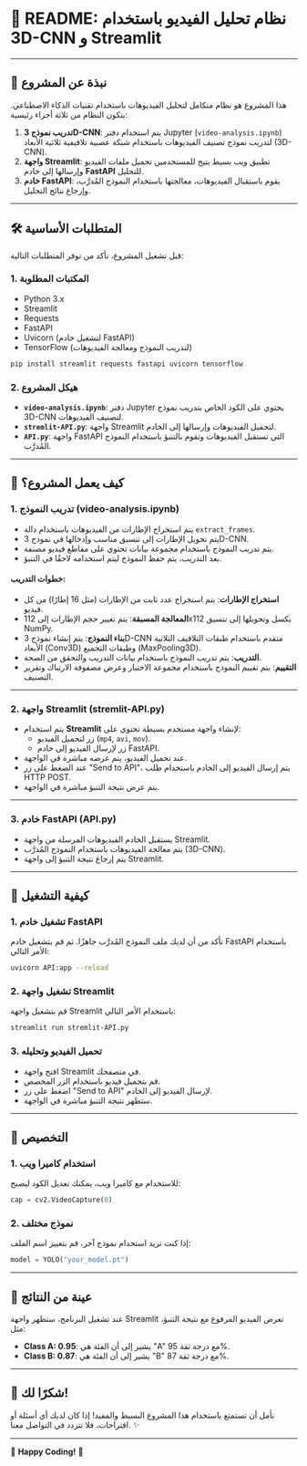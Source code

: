 # 📁 **README: نظام تحليل الفيديو باستخدام 3D-CNN و Streamlit**

---

## 🌟 **نبذة عن المشروع**
هذا المشروع هو نظام متكامل لتحليل الفيديوهات باستخدام تقنيات الذكاء الاصطناعي. يتكون النظام من ثلاثة أجزاء رئيسية:

1. **تدريب نموذج 3D-CNN**: يتم استخدام دفتر Jupyter (`video-analysis.ipynb`) لتدريب نموذج تصنيف الفيديوهات باستخدام شبكة عصبية تلافيفية ثلاثية الأبعاد (3D-CNN).  
2. **واجهة Streamlit**: تطبيق ويب بسيط يتيح للمستخدمين تحميل ملفات الفيديو وإرسالها إلى خادم **FastAPI** للتحليل.  
3. **خادم FastAPI**: يقوم باستقبال الفيديوهات، معالجتها باستخدام النموذج المُدرَّب، وإرجاع نتائج التحليل.

---

## 🛠️ **المتطلبات الأساسية**
قبل تشغيل المشروع، تأكد من توفر المتطلبات التالية:

### 1. **المكتبات المطلوبة**
- Python 3.x
- Streamlit
- Requests
- FastAPI
- Uvicorn (لتشغيل خادم FastAPI)
- TensorFlow (لتدريب النموذج ومعالجة الفيديوهات)

```bash
pip install streamlit requests fastapi uvicorn tensorflow
```

### 2. **هيكل المشروع**
- **`video-analysis.ipynb`**: دفتر Jupyter يحتوي على الكود الخاص بتدريب نموذج 3D-CNN لتصنيف الفيديوهات.
- **`stremlit-API.py`**: واجهة Streamlit لتحميل الفيديوهات وإرسالها إلى الخادم.
- **`API.py`**: واجهة FastAPI التي تستقبل الفيديوهات وتقوم بالتنبؤ باستخدام النموذج المُدرَّب.

---

## 🚀 **كيف يعمل المشروع؟**

### 1. **تدريب النموذج (video-analysis.ipynb)**
- يتم استخراج الإطارات من الفيديوهات باستخدام دالة `extract_frames`.
- يتم تحويل الإطارات إلى تنسيق مناسب وإدخالها في نموذج 3D-CNN.
- يتم تدريب النموذج باستخدام مجموعة بيانات تحتوي على مقاطع فيديو مصنفة.
- بعد التدريب، يتم حفظ النموذج ليتم استخدامه لاحقًا في التنبؤ.

#### **خطوات التدريب:**
- **استخراج الإطارات**: يتم استخراج عدد ثابت من الإطارات (مثل 16 إطارًا) من كل فيديو.
- **المعالجة المسبقة**: يتم تغيير حجم الإطارات إلى 112x112 بكسل وتحويلها إلى تنسيق NumPy.
- **بناء النموذج**: يتم إنشاء نموذج 3D-CNN متقدم باستخدام طبقات التلافيف الثلاثية الأبعاد (Conv3D) وطبقات التجميع (MaxPooling3D).
- **التدريب**: يتم تدريب النموذج باستخدام بيانات التدريب والتحقق من الصحة.
- **التقييم**: يتم تقييم النموذج باستخدام مجموعة الاختبار وعرض مصفوفة الارتباك وتقرير التصنيف.

---

### 2. **واجهة Streamlit (stremlit-API.py)**
- يتم استخدام **Streamlit** لإنشاء واجهة مستخدم بسيطة تحتوي على:
  - زر لتحميل الفيديو (`mp4`, `avi`, `mov`).
  - زر لإرسال الفيديو إلى خادم FastAPI.
- عند تحميل الفيديو، يتم عرضه مباشرة في الواجهة.
- عند الضغط على زر "Send to API"، يتم إرسال الفيديو إلى الخادم باستخدام طلب HTTP POST.
- يتم عرض نتيجة التنبؤ مباشرة في الواجهة.

---

### 3. **خادم FastAPI (API.py)**
- يستقبل الخادم الفيديوهات المرسلة من واجهة Streamlit.
- يتم معالجة الفيديوهات باستخدام النموذج المُدرَّب (3D-CNN).
- يتم إرجاع نتيجة التنبؤ إلى واجهة Streamlit.

---

## 🔧 **كيفية التشغيل**

### 1. **تشغيل خادم FastAPI**
تأكد من أن لديك ملف النموذج المُدرَّب جاهزًا. ثم قم بتشغيل خادم FastAPI باستخدام الأمر التالي:

```bash
uvicorn API:app --reload
```

### 2. **تشغيل واجهة Streamlit**
قم بتشغيل واجهة Streamlit باستخدام الأمر التالي:

```bash
streamlit run stremlit-API.py
```

### 3. **تحميل الفيديو وتحليله**
- افتح واجهة Streamlit في متصفحك.
- قم بتحميل فيديو باستخدام الزر المخصص.
- اضغط على زر "Send to API" لإرسال الفيديو إلى الخادم.
- ستظهر نتيجة التنبؤ مباشرة في الواجهة.

---

## 🎨 **التخصيص**
### 1. **استخدام كاميرا ويب**
للاستخدام مع كاميرا ويب، يمكنك تعديل الكود ليصبح:
```python
cap = cv2.VideoCapture(0)
```

### 2. **نموذج مختلف**
إذا كنت تريد استخدام نموذج آخر، قم بتغيير اسم الملف:
```python
model = YOLO("your_model.pt")
```

---

## 📸 **عينة من النتائج**
عند تشغيل البرنامج، ستظهر واجهة Streamlit تعرض الفيديو المرفوع مع نتيجة التنبؤ، مثل:
- **Class A: 0.95**: يشير إلى أن الفئة هي "A" مع درجة ثقة 95%.
- **Class B: 0.87**: يشير إلى أن الفئة هي "B" مع درجة ثقة 87%.

---

## 🙏 **شكرًا لك!**
نأمل أن تستمتع باستخدام هذا المشروع البسيط والمفيد! إذا كان لديك أي أسئلة أو اقتراحات، فلا تتردد في التواصل معنا. ✨

--- 

🌟 **Happy Coding!** 🌟
